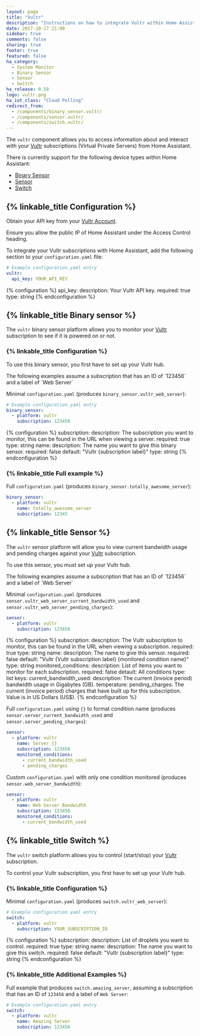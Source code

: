 ```yaml
---
layout: page
title: "Vultr"
description: "Instructions on how to integrate Vultr within Home Assistant."
date: 2017-10-17 21:00
sidebar: true
comments: false
sharing: true
footer: true
featured: false
ha_category:
  - System Monitor
  - Binary Sensor
  - Sensor
  - Switch
ha_release: 0.58
logo: vultr.png
ha_iot_class: "Cloud Polling"
redirect_from:
  - /components/binary_sensor.vultr/
  - /components/sensor.vultr/
  - /components/switch.vultr/
---
```


The `vultr` component allows you to access information about and interact with your [Vultr](https://www.vultr.com) subscriptions (Virtual Private Servers) from Home Assistant.

There is currently support for the following device types within Home Assistant:

- [Binary Sensor](#binary-sensor)
- [Sensor](#sensor)
- [Switch](#switch)

## {% linkable_title Configuration %}

Obtain your API key from your [Vultr Account](https://my.vultr.com/settings/#settingsapi).

<p class='note'>
Ensure you allow the public IP of Home Assistant under the Access Control heading.
</p>

To integrate your Vultr subscriptions with Home Assistant, add the following section to your `configuration.yaml` file:

```yaml
# Example configuration.yaml entry
vultr:
  api_key: YOUR_API_KEY
```

{% configuration %}
api_key:
  description: Your Vultr API key.
  required: true
  type: string
{% endconfiguration %}

## {% linkable_title Binary sensor %}

The `vultr` binary sensor platform allows you to monitor your [Vultr](https://www.vultr.com/) subscription to see if it is powered on or not.

### {% linkable_title Configuration %}

To use this binary sensor, you first have to set up your Vultr hub.

<p class='note'>
The following examples assume a subscription that has an ID of `123456` and a label of `Web Server`
</p>

Minimal `configuration.yaml` (produces `binary_sensor.vultr_web_server`):

```yaml
# Example configuration.yaml entry
binary_sensor:
  - platform: vultr
    subscription: 123456
```

{% configuration %}
subscription:
  description: The subscription you want to monitor, this can be found in the URL when viewing a server.
  required: true
  type: string
name:
  description: The name you want to give this binary sensor.
  required: false
  default: "Vultr {subscription label}"
  type: string
{% endconfiguration %}

### {% linkable_title Full example %}

Full `configuration.yaml` (produces `binary_sensor.totally_awesome_server`):

```yaml
binary_sensor:
  - platform: vultr
    name: totally_awesome_server
    subscription: 12345
```

## {% linkable_title Sensor %}

The `vultr` sensor platform will allow you to view current bandwidth usage and pending charges against your [Vultr](https://www.vultr.com/) subscription.

To use this sensor, you must set up your Vultr hub.

<p class='note'>
The following examples assume a subscription that has an ID of `123456` and a label of `Web Server`
</p>

Minimal `configuration.yaml` (produces `sensor.vultr_web_server_current_bandwidth_used` and `sensor.vultr_web_server_pending_charges`):

```yaml
sensor:
  - platform: vultr
    subscription: 123456
```

{% configuration %}
subscription:
  description: The Vultr subscription to monitor, this can be found in the URL when viewing a subscription.
  required: true
  type: string
name:
  description: The name to give this sensor.
  required: false
  default: "Vultr {Vultr subscription label} {monitored condition name}"
  type: string
monitored_conditions:
  description: List of items you want to monitor for each subscription.
  required: false
  detault: All conditions
  type: list
  keys:
    current_bandwidth_used:
      description: The current (invoice period) bandwidth usage in Gigabytes (GB).
    temperature:
      pending_charges: The current (invoice period) charges that have built up for this subscription. Value is in US Dollars (US$).
{% endconfiguration %}

Full `configuration.yaml` using `{}` to format condition name (produces `sensor.server_current_bandwidth_used` and `sensor.server_pending_charges`):

```yaml
sensor:
  - platform: vultr
    name: Server {}
    subscription: 123456
    monitored_conditions:
      - current_bandwidth_used
      - pending_charges
```

Custom `configuration.yaml` with only one condition monitored (produces `sensor.web_server_bandwidth`):

```yaml
sensor:
  - platform: vultr
    name: Web Server Bandwidth
    subscription: 123456
    monitored_conditions:
      - current_bandwidth_used
```

## {% linkable_title Switch %}

The `vultr` switch platform allows you to control (start/stop) your [Vultr](https://www.vultr.com/) subscription.

To control your Vultr subscription, you first have to set up your Vultr hub.

### {% linkable_title Configuration %}

Minimal `configuration.yaml` (produces `switch.vultr_web_server`):

```yaml
# Example configuration.yaml entry
switch:
  - platform: vultr
    subscription: YOUR_SUBSCRIPTION_ID
```

{% configuration %}
subscription:
  description: List of droplets you want to control.
  required: true
  type: string
name:
  description: The name you want to give this switch.
  required: false
  default: "Vultr {subscription label}"
  type: string
{% endconfiguration %}

### {% linkable_title Additional Examples %}

Full example that produces `switch.amazing_server`, assuming a subscription that has an ID of `123456` and a label of `Web Server`:

```yaml
# Example configuration.yaml entry
switch:
  - platform: vultr
    name: Amazing Server
    subscription: 123456
```
